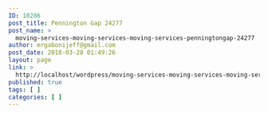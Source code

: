 ```yaml
---
ID: 10286
post_title: Pennington Gap 24277
post_name: >
  moving-services-moving-services-moving-services-penningtongap-24277
author: mrgabonijeff@gmail.com
post_date: 2018-03-28 01:49:26
layout: page
link: >
  http://localhost/wordpress/moving-services-moving-services-moving-services-penningtongap-24277/
published: true
tags: [ ]
categories: [ ]
---
```

